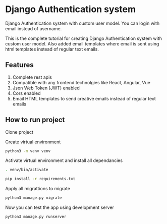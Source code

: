 # Django Authentication system

Django Authentication system with custom user model.
You can login with email instead of username.

This is the complete tutorial for creating Django Authentication system with custom user model.
Also added email templates where email is sent using html templates instead of regular text emails.

## Features

1. Complete rest apis
2. Compatible with any frontend technolgies like React, Angular, Vue
3. Json Web Token (JWT) enabled
4. Cors enabled
5. Email HTML templates to send creative emails instead of regular text emails

## How to run project

Clone project

Create virtual environment 

```bash
python3 -m venv venv
```
Activate virtual environment and install all dependancies

```bash
. venv/bin/activate
```

```bash
pip install -r requirements.txt
```

Apply all migrattions to migrate  

```bash
python3 manage.py migrate
```

Now you can test the app using development server

```bash
python3 manage.py runserver
```
